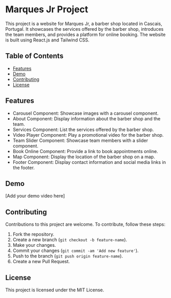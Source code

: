 # Marques Jr Project

This project is a website for Marques Jr, a barber shop located in Cascais, Portugal. It showcases the services offered by the barber shop, introduces the team members, and provides a platform for online booking. The website is built using React.js and Tailwind CSS.

## Table of Contents

- [Features](#features)
- [Demo](#demo)
- [Contributing](#contributing)
- [License](#license)

## Features

- Carousel Component: Showcase images with a carousel component.
- About Component: Display information about the barber shop and the team.
- Services Component: List the services offered by the barber shop.
- Video Player Component: Play a promotional video for the barber shop.
- Team Slider Component: Showcase team members with a slider component.
- Book Online Component: Provide a link to book appointments online.
- Map Component: Display the location of the barber shop on a map.
- Footer Component: Display contact information and social media links in the footer.

## Demo

[Add your demo video here]

## Contributing

Contributions to this project are welcome. To contribute, follow these steps:

1. Fork the repository.
2. Create a new branch (`git checkout -b feature-name`).
3. Make your changes.
4. Commit your changes (`git commit -am 'Add new feature'`).
5. Push to the branch (`git push origin feature-name`).
6. Create a new Pull Request.

## License

This project is licensed under the MIT License.
